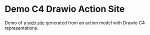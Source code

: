 # Demo C4 Drawio Action Site
Demo of a [web site](https://docs.nasdanika.org/demo-c4-drawio-actions/) generated from an action model with Drawio C4 representations.


